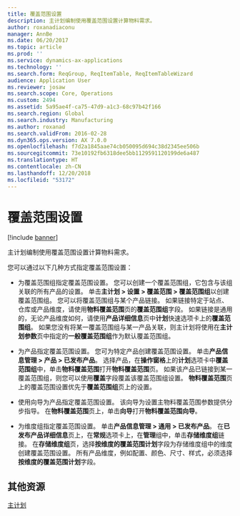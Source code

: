 ```yaml
---
title: 覆盖范围设置
description: 主计划编制使用覆盖范围设置计算物料需求。
author: roxanadiaconu
manager: AnnBe
ms.date: 06/20/2017
ms.topic: article
ms.prod: ''
ms.service: dynamics-ax-applications
ms.technology: ''
ms.search.form: ReqGroup, ReqItemTable, ReqItemTableWizard
audience: Application User
ms.reviewer: josaw
ms.search.scope: Core, Operations
ms.custom: 2494
ms.assetid: 5a95ae4f-ca75-47d9-a1c3-68c97b42f166
ms.search.region: Global
ms.search.industry: Manufacturing
ms.author: roxanad
ms.search.validFrom: 2016-02-28
ms.dyn365.ops.version: AX 7.0.0
ms.openlocfilehash: f7d2a1845aae74cb050095d694c38d2345ee506b
ms.sourcegitcommit: 73e10192fb6318dee5bb1129591120199de6a487
ms.translationtype: HT
ms.contentlocale: zh-CN
ms.lasthandoff: 12/20/2018
ms.locfileid: "53172"
---
```

# <a name="coverage-settings"></a>覆盖范围设置

[!include [banner](../includes/banner.md)]

主计划编制使用覆盖范围设置计算物料需求。 

您可以通过以下几种方式指定覆盖范围设置：

-   为覆盖范围组指定覆盖范围设置。 您可以创建一个覆盖范围组，它包含与该组关联的所有产品的设置。 单击**主计划 &gt; 设置 &gt; 覆盖范围 &gt; 覆盖范围组**以创建覆盖范围组。 您可以将覆盖范围组与某个产品链接。 如果链接特定于站点、仓库或产品维度，请使用**物料覆盖范围**页的**覆盖范围组**字段。 如果链接是通用的，无论产品维度如何，请使用**产品详细信息**页中**计划**快速选项卡上的**覆盖范围组**。 如果您没有将某一覆盖范围组与某一产品关联，则主计划将使用在**主计划参数**页中指定的**一般覆盖范围组**作为默认覆盖范围组。

-   为产品指定覆盖范围设置。 您可为特定产品创建覆盖范围设置。 单击**产品信息管理 &gt; 产品 &gt; 已发布产品**。 选择产品，在**操作窗格**上的**计划**选项卡中**覆盖范围组**中，单击**物料覆盖范围**打开**物料覆盖范围**页。 如果该产品已链接到某一覆盖范围组，则您可以使用**覆盖**字段覆盖该覆盖范围组设置。 **物料覆盖范围**页上的覆盖范围设置优先于**覆盖范围组**页上的设置。

<!-- -->

-   使用向导为产品指定覆盖范围设置。 该向导为设置主物料覆盖范围参数提供分步指导。 在**物料覆盖范围**页上，单击**向导**打开**物料覆盖范围向导**。

<!-- -->

- 为维度组指定覆盖范围设置。 单击**产品信息管理 &gt; 通用 &gt; 已发布产品**。 在**已发布产品详细信息**页上，在**常规**选项卡上，在**管理**组中，单击**存储维度组**链接。 在**存储维度组**页，选择**按维度的覆盖范围计划**字段为存储维度组中的维度创建覆盖范围设置。 所有产品维度，例如配置、颜色、尺寸、样式，必须选择**按维度的覆盖范围计划**字段。



<a name="additional-resources"></a>其他资源
--------

[主计划](master-plans.md)



